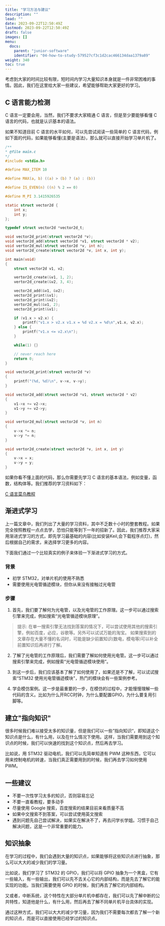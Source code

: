 ```yaml
---
title: "学习方法与建议"
description: ""
lead: ""
date: 2023-09-22T12:50:49Z
lastmod: 2023-09-22T12:50:49Z
draft: false
images: []
menu:
  docs:
    parent: "junior-software"
    identifier: "04-how-to-study-579527cf3c1d2cac466134daa1379a89"
weight: 340
toc: true
---
```


考虑到大家的时间比较有限，短时间内学习大量知识本身就是一件非常困难的事情。因此，我们在这里给大家一些建议，希望能够帮助大家更好的学习。

## C 语言能力检测

C 语言一定要会用，当然，我们不要求大家精通 C 语言，但是至少要能够看懂 C 语言的代码，也就是认识基本的语法。    

如果不知道目前 C 语言的水平如何，可以先尝试阅读一些简单的 C 语言代码，例如下面的代码，如果能够看懂(主要是语法)，那么就可以直接开始学习单片机了。

```c
/**
* @file main.c
*/
#include <stdio.h>

#define MAX_ITEM 10

#define MAX(a, b) ((a) > (b) ? (a) : (b))

#define IS_EVEN(n) ((n) % 2 == 0)

#define M_PI 3.1415926535

static struct vector2d {
    int x;
    int y;
};

typedef struct vector2d *vector2d_t;

void vector2d_print(struct vector2d *v);
void vector2d_add(struct vector2d *v1, struct vector2d * v2);
void vertor2d_mul(struct vector2d *v, int n);
void vertor2d_create(struct vector2d *v, int x, int y);

int main(void)
{
    struct vector2d v1, v2;

    vertor2d_create(&v1, 1, 2);
    vertor2d_create(&v2, 3, 4);

    vector2d_add(&v1, &v2);
    vector2d_print(&v1);
    vector2d_print(&v2);
    vertor2d_mul(&v1, 2);
    vector2d_print(&v1);

    if (v1.x > v2.x) {
        printf("v1.x > v2.x v1.x = %d v2.x = %d\n",v1.x, v2.x);
    } else {
        printf("v1.x <= v2.x\n");
    }

    while(1) {}

    // never reach here
    return 0;
}

void vector2d_print(struct vector2d *v)
{
    printf("(%d, %d)\n", v->x, v->y);
}

void vector2d_add(struct vector2d *v1, struct vector2d * v2)
{
    v1->x += v2->x;
    v1->y += v2->y;
}

void vertor2d_mul(struct vector2d *v, int n)
{
    v->x *= n;
    v->y *= n;
}

void vertor2d_create(struct vector2d *v, int x, int y)
{
    v->x = x;
    v->y = y;
}


```

如果你看不懂上面的代码，那么你需要先学习 C 语言的基本语法，例如变量，函数，结构体等。我们推荐的学习资料如下：

[C 语言菜鸟教程](https://www.runoob.com/cprogramming/c-tutorial.html)

## 渐进式学习

上一篇文章中，我们列出了大量的学习资料，其中不乏数十小时的整套教程。如果完全按照教程一点点去学，恐怕只能等到下一年的招新了。因此，我们推荐大家采用渐进式学习的方式，即先学习最基础的内容(比如安装Keil,会下载程序点灯)，然后根据自己的需求，来选择学习更多的内容。

下面我们通过一个比较真实的例子来体验一下渐进式学习的方式。

### 背景

- 初学 STM32，对单片机的使用不熟悉
- 需要使用光电管循迹模块，但你从来没有接触过光电管


### 步骤

1. 首先，我们要了解何为光电管，以及光电管的工作原理。这一步可以通过搜索引擎来完成，例如搜索“光电管循迹模块原理”。

> 提示: 在单一搜索引擎无法找到答案的情况下，可以尝试使用其他的搜索引擎，例如百度，必应，谷歌等。另外可以试试万能的淘宝。
> 如果搜索到的文章存在大量不懂的名词时，可能是缺少前置知识(数电，模电等)可以补全前置知识后再进行了解。

2. 了解了光电管的工作原理后，我们需要了解如何使用光电管。这一步可以通过搜索引擎来完成，例如搜索“光电管循迹模块使用”。

3. 到这一步后，我们应该基本了解了如何使用了，如果还是不了解，可以试试搜索“STM32 使用光电管循迹模块"，热门的模块会有一些案例参考。
4. 学会模仿案例。这一步是最重要的一步，在模仿的过程中，才能慢慢理解一些代码的含义。比如为什么开RCC时钟，为什么要配置GPIO，为什么要复用引脚等。

## 建立"指向知识"

很多时候我们难以接受太多的知识量，但是我们可以一些”指向知识“，即知道这个知识点是什么，有什么用，以及在什么情况下使用。这样，当我们需要用到这个知识点的时候，我们可以快速的找到这个知识点，然后再去学习。

比如说，用 STM32 驱动电机，我们可以先简单知道有 PWM 这种东西，它可以用来控制电机的转速，当我们真正需要用到的时候，我们再去学习如何使用 PWM。

## 一些建议

- 不要一次性学习太多的知识，否则容易忘记
- 不要一直看教程，要多动手
- 尽量使用 Google 搜索，百度搜索的结果目前来看质量不高
- 如果中文搜索不到答案，可以尝试使用英文搜索
- 遇到问题先自己尝试解决，如果实在解决不了，再去问学长学姐。习惯于自己解决问题，这是一个非常重要的能力。


## 知识抽象

在学习的过程中，我们会遇到大量的知识点，如果能够将这些知识点进行抽象，那么可以大大的减少我们的学习量。

比如说，我们学习了 STM32 的 GPIO，我们可以将 GPIO 抽象为一个黑盒，它有一些输入，有一些输出，我们可以先不去关心它的内部结构，而是先去了解它的能实现的功能。当我们需要使用 GPIO 的时候，我们再去了解它的内部结构。

又或者，中断系统，这个特性在大部分单片机中都存在，我们可以先了解中断的公共特性，知道他是什么，有什么用，然后再去了解不同单片机平台具体的实现。

通过这种方式，我们可以大大的减少学习量，因为我们不需要每次都去了解一个新的知识点，而是可以直接使用已经学过的知识点。
